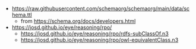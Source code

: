- https://raw.githubusercontent.com/schemaorg/schemaorg/main/data/schema.ttl
  - from https://schema.org/docs/developers.html
- https://josd.github.io/eye/reasoning/rpo/
  - https://josd.github.io/eye/reasoning/rpo/rdfs-subClassOf.n3
  - https://josd.github.io/eye/reasoning/rpo/owl-equivalentClass.n3
